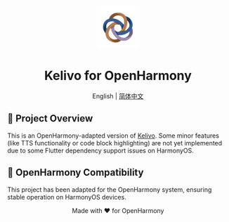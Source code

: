 <div align="center">
  <img src="assets/app_icon.png" alt="Kelivo Icon" width="100" />
  <h1>Kelivo for OpenHarmony</h1>

English | [简体中文](README_ZH_CN.md)
</div>

## 📖 Project Overview

This is an OpenHarmony-adapted version of [Kelivo](https://github.com/Chevey339/kelivo). Some minor features (like TTS functionality or code block highlighting) are not yet implemented due to some Flutter dependency support issues on HarmonyOS.

## 🔧 OpenHarmony Compatibility

This project has been adapted for the OpenHarmony system, ensuring stable operation on HarmonyOS devices.

<p align="center">
  Made with ❤️ for OpenHarmony
</p>